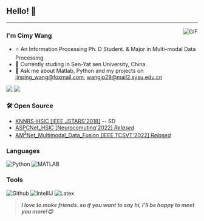 ## Hello! 👋
---

<img align="right" alt="GIF" src="https://raw.githubusercontent.com/JoeyBling/JoeyBling/master/pic/pusheencode.gif" />

### I'm Cimy Wang

- ⭐️ An Information Processing Ph. D Student. & Major in Multi-modal Data Processing.
- 🌱 Currently studing in Sen-Yat sen University, China.
- 💬 Ask me about Matlab, Python and my projects on [jinping_wang@foxmail.com](mailto:jinping_wang@foxmail.com), [wangjp29@mail2.sysu.edu.cn](mailto:wangjp29@mail2.sysu.edu.cn)

<!-- - ⚡ Pubilced List: [ORCID](https://orcid.org/0000-0002-4157-8605) -->



<p>
  <img src="http://views.whatilearened.today/views/github/Cimy-wang/views.svg"/>
  <a href="https://github.com/Cimy-wang?tab=repositories"><img src="https://badges.frapsoft.com/os/v2/open-source.svg?v=103"/></a>
</p>

### 🛠 Open Source 

- [KNNRS-HSIC [IEEE JSTARS'2018]](https://github.com/Cimy-wang/KNN-based-Representation-of-Superpixels-for-hyperspectral-image-classification)
-- SD
- [ASPCNet_HSIC [Neurocomuting'2022] *Relased*](https://github.com/Cimy-wang/ASPCNet)
- [AM<sup>3</sup>Net_Multimodal_Data_Fusion [IEEE TCSVT'2022] *Relased*](https://github.com/Cimy-wang/AM3Net)

### Languages

![Python](https://img.shields.io/badge/-Python-000000?style=flat&logo=python)
![MATLAB](https://img.shields.io/badge/-MATLAB-blue)

### Tools

![Github](https://img.shields.io/badge/-Github-000000?style=flat&logo=github) 
![IntellIJ](https://img.shields.io/badge/-IntellIJ%20IDEA-000000?style=flat&logo=intellij%20idea)
![Latex](https://img.shields.io/badge/-latex-green)


> ***I love to make friends. so if you want to say hi, I'll be happy to meet you more!😊***
